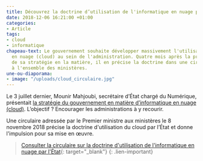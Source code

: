 ```yaml
---
title: Découvrez la doctrine d’utilisation de l'informatique en nuage par l’administration
date: 2018-12-06 16:21:00 +01:00
categories:
- Article
tags:
- cloud
- informatique
chapeau-text: Le gouvernement souhaite développer massivement l'utilisation de l'informatique
  en nuage (cloud) au sein de l'administration. Quatre mois après la présentation
  de sa stratégie en la matière, il en précise la doctrine dans une circulaire adressée
  à l'ensemble des ministères.
une-ou-diaporama:
- image: "/uploads/cloud_circulaire.jpg"
---
```


Le 3 juillet dernier, Mounir Mahjoubi, secrétaire d’État chargé du Numérique, présentait [la stratégie du gouvernement en matière d’informatique en nuage (cloud)](https://www.numerique.gouv.fr/espace-presse/le-gouvernement-annonce-sa-strategie-en-matiere-de-cloud/). L’objectif ? Encourager les administrations à y recourir.

Une circulaire adressée par le Premier ministre aux ministères le 8 novembre 2018 précise la doctrine d'utilisation du cloud par l’État et donne l'impulsion pour sa mise en œuvre.

> [Consulter la circulaire sur la doctrine d'utilisation de l'informatique en nuage par l'État](https://www.google.fr/url?sa=t&rct=j&q=&esrc=s&source=web&cd=1&cad=rja&uact=8&ved=2ahUKEwiAgZm9oY7fAhUNLBoKHeMzDTkQFjAAegQIBhAC&url=http%3A%2F%2Fcirculaires.legifrance.gouv.fr%2Fpdf%2F2018%2F11%2Fcir_44120.pdf&usg=AOvVaw2E1Pye98IbWffm5t1IGGjG){: target="_blank"}
{: .lien-important}